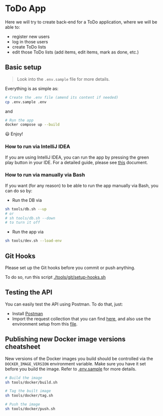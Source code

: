 # ToDo App

Here we will try to create back-end for a ToDo application, where
we will be able to:

- register new users
- log in those users
- create ToDo lists
- edit those ToDo lists (add items, edit items, mark as done, etc.)

## Basic setup

> Look into the `.env.sample` file for more details.

Everything is as simple as:
```sh
# Create the .env file (amend its content if needed)
cp .env.sample .env
```
and
```sh
# Run the app
docker compose up --build
```
😃 Enjoy!

### How to run via IntelliJ IDEA

If you are using IntelliJ IDEA, you can run the app by pressing the green play button in your IDE.
For a detailed guide, please see [this](./docs/LAUNCHING_WITH_INTELLIJ_IDEA.md) document.

### How to run via manually via Bash

If you want (for any reason) to be able to run the app manually via Bash, you can do so by:

- Run the DB via
```sh
sh tools/db.sh --up
# or
# sh tools/db.sh --down
# to turn it off
```
- Run the app via
```sh
sh tools/dev.sh --load-env
```

## Git Hooks

Please set up the Git hooks before you commit or push anything.

To do so, run this script [./tools/git/setup-hooks.sh](./tools/git/setup-hooks.sh)

## Testing the API
You can easily test the API using Postman. To do that, just:
- Install [Postman](https://www.postman.com/)
- Import the request collection that you can find [here](./tools/postman/ToDo%20List.postman_collection.json), and also use the environment setup from this [file](./tools/postman/ToDoEr%20Local.postman_environment.json).

## Publishing new Docker image versions cheatsheet

New versions of the Docker images you build should be controlled via the `DOCKER_IMAGE_VERSION` environment variable.
Make sure you have it set before you build the image. Refer to [.env.sample](.env.sample) for more details.
```sh
# Build the image
sh tools/docker/build.sh
```

```sh
# Tag the built image
sh tools/docker/tag.sh
```

```sh
# Push the image
sh tools/docker/push.sh
```